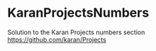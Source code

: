 # KaranProjectsNumbers
Solution to the Karan Projects numbers section https://github.com/karan/Projects 
